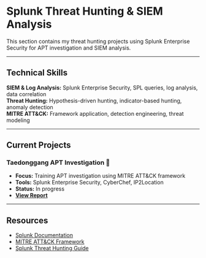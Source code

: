 # Splunk Threat Hunting & SIEM Analysis

This section contains my threat hunting projects using Splunk Enterprise Security for APT investigation and SIEM analysis.

---

## Technical Skills

**SIEM & Log Analysis:** Splunk Enterprise Security, SPL queries, log analysis, data correlation  
**Threat Hunting:** Hypothesis-driven hunting, indicator-based hunting, anomaly detection  
**MITRE ATT&CK:** Framework application, detection engineering, threat modeling

---

## Current Projects

### **Taedonggang APT Investigation** 🔄
- **Focus:** Training APT investigation using MITRE ATT&CK framework
- **Tools:** Splunk Enterprise Security, CyberChef, IP2Location
- **Status:** In progress
- **[View Report](report-taedonggang-apt.md)**

---

## Resources

- [Splunk Documentation](https://docs.splunk.com/Documentation/ES)
- [MITRE ATT&CK Framework](https://attack.mitre.org/)
- [Splunk Threat Hunting Guide](https://www.splunk.com/en_us/blog/security/threat-hunting-with-splunk.html)

